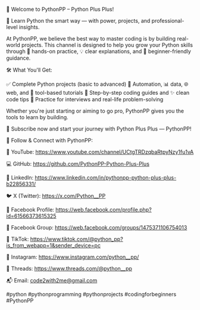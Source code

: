👋 Welcome to PythonPP – Python Plus Plus!

🐍 Learn Python the smart way — with power, projects, and professional-level insights.

At PythonPP, we believe the best way to master coding is by building real-world projects. This channel is designed to help you grow your Python skills through 🧠 hands-on practice, 💡 clear explanations, and 👶 beginner-friendly guidance.

🛠️ What You'll Get:

✅ Complete Python projects (basic to advanced)
🤖 Automation, 📊 data, 🌐 web, and 🧰 tool-based tutorials
🧭 Step-by-step coding guides and ✨ clean code tips
💼 Practice for interviews and real-life problem-solving

Whether you're just starting or aiming to go pro, PythonPP gives you the tools to learn by building.

🎯 Subscribe now and start your journey with Python Plus Plus — PythonPP!            

📌 Follow & Connect with PythonPP:

🔴 YouTube: https://www.youtube.com/channel/UCtgTRDzqbaRtpyNzy1fu1vA

💻 GitHub: https://github.com/PythonPP-Python-Plus-Plus

💼 LinkedIn: https://www.linkedin.com/in/pythonpp-python-plus-plus-b22856331/

🐦 X (Twitter): https://x.com/Python__PP

📘 Facebook Profile: https://web.facebook.com/profile.php?id=61566373615325

📘 Facebook Group: https://web.facebook.com/groups/1475371106754013

🎵 TikTok: https://www.tiktok.com/@python_pp?is_from_webapp=1&sender_device=pc

📸 Instagram: https://www.instagram.com/python__pp/

🧵 Threads: https://www.threads.com/@python__pp

📬 Email: code2with2me@gmail.com    

#python #pythonprogramming #pythonprojects #codingforbeginners #PythonPP
